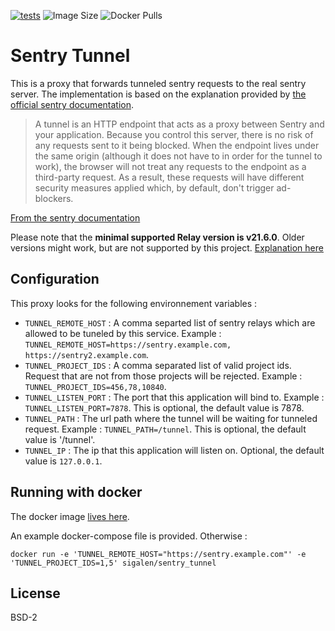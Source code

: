 [![tests](https://github.com/gbip/sentry_tunnel/actions/workflows/build_test.yml/badge.svg)](https://github.com/gbip/sentry_tunnel/actions/workflows/build_test.yml)
![Image Size](https://img.shields.io/docker/image-size/sigalen/sentry_tunnel)
![Docker Pulls](https://img.shields.io/docker/pulls/sigalen/sentry_tunnel)

# Sentry Tunnel

This is a proxy that forwards tunneled sentry requests to the real sentry server.
The implementation is based on the explanation provided by [the official sentry documentation](https://docs.sentry.io/platforms/javascript/troubleshooting/#using-the-tunnel-option).

> A tunnel is an HTTP endpoint that acts as a proxy between Sentry and your application. Because you control this server, there is no risk of any requests sent to it being blocked. When the endpoint lives under the same origin (although it does not have to in order for the tunnel to work), the browser will not treat any requests to the endpoint as a third-party request. As a result, these requests will have different security measures applied which, by default, don't trigger ad-blockers.

[From the sentry documentation](https://docs.sentry.io/platforms/javascript/troubleshooting/#using-the-tunnel-option)

Please note that the **minimal supported Relay version is v21.6.0**. Older versions might work, but are not supported by this project. 
[Explanation here](https://develop.sentry.dev/sdk/envelopes/#authentication)

## Configuration

This proxy looks for the following environnement variables : 

* `TUNNEL_REMOTE_HOST` : A comma separted list of sentry relays which are allowed to be tuneled by this service. Example : `TUNNEL_REMOTE_HOST=https://sentry.example.com, https://sentry2.example.com`.
* `TUNNEL_PROJECT_IDS` : A comma separated list of valid project ids. Request that are not from those projects will be rejected. Example : `TUNNEL_PROJECT_IDS=456,78,10840`.
* `TUNNEL_LISTEN_PORT` : The port that this application will bind to. Example : `TUNNEL_LISTEN_PORT=7878`. This is optional, the default value is 7878.
* `TUNNEL_PATH` : The url path where the tunnel will be waiting for tunneled request. Example : `TUNNEL_PATH=/tunnel`. This is optional, the default value is '/tunnel'.
* `TUNNEL_IP` : The ip that this application will listen on. Optional, the default value is `127.0.0.1`.

## Running with docker

The docker image [lives here](https://hub.docker.com/repository/docker/sigalen/sentry_tunnel).

An example docker-compose file is provided. Otherwise : 

```
docker run -e 'TUNNEL_REMOTE_HOST="https://sentry.example.com"' -e 'TUNNEL_PROJECT_IDS=1,5' sigalen/sentry_tunnel
```

## License

BSD-2
